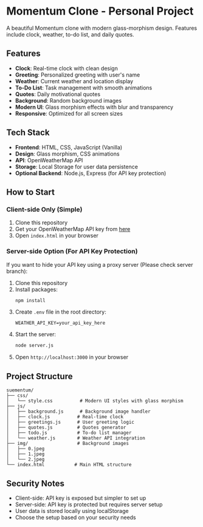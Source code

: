 # Momentum Clone - Personal Project

A beautiful Momentum clone with modern glass-morphism design. Features include clock, weather, to-do list, and daily quotes.

## Features

- **Clock**: Real-time clock with clean design
- **Greeting**: Personalized greeting with user's name
- **Weather**: Current weather and location display
- **To-Do List**: Task management with smooth animations
- **Quotes**: Daily motivational quotes
- **Background**: Random background images
- **Modern UI**: Glass morphism effects with blur and transparency
- **Responsive**: Optimized for all screen sizes

## Tech Stack

- **Frontend**: HTML, CSS, JavaScript (Vanilla)
- **Design**: Glass morphism, CSS animations
- **API**: OpenWeatherMap API
- **Storage**: Local Storage for user data persistence
- **Optional Backend**: Node.js, Express (for API key protection)

## How to Start

### Client-side Only (Simple)

1. Clone this repository
2. Get your OpenWeatherMap API key from [here](https://openweathermap.org/api)
3. Open `index.html` in your browser

### Server-side Option (For API Key Protection)

If you want to hide your API key using a proxy server (Please check server branch):

1. Clone this repository
2. Install packages:
   ```bash
   npm install
   ```
3. Create `.env` file in the root directory:
   ```
   WEATHER_API_KEY=your_api_key_here
   ```
4. Start the server:
   ```bash
   node server.js
   ```
5. Open `http://localhost:3000` in your browser

## Project Structure

    suementum/
    ├── css/
    │   └── style.css          # Modern UI styles with glass morphism
    ├── js/
    │   ├── background.js      # Background image handler
    │   ├── clock.js          # Real-time clock
    │   ├── greetings.js      # User greeting logic
    │   ├── quotes.js         # Quotes generator
    │   ├── todo.js           # To-do list manager
    │   └── weather.js        # Weather API integration
    ├── img/                  # Background images
    │   ├── 0.jpeg
    │   ├── 1.jpeg
    │   └── 2.jpeg
    └── index.html           # Main HTML structure

## Security Notes

- Client-side: API key is exposed but simpler to set up
- Server-side: API key is protected but requires server setup
- User data is stored locally using localStorage
- Choose the setup based on your security needs

